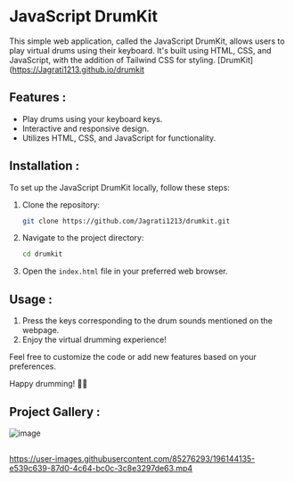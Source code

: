 # JavaScript DrumKit
This simple web application, called the JavaScript DrumKit, allows users to play virtual drums using their keyboard. It's built using HTML, CSS, and JavaScript, with the addition of Tailwind CSS for styling.
 [DrumKit](https://Jagrati1213.github.io/drumkit

## Features :

- Play drums using your keyboard keys.
- Interactive and responsive design.
- Utilizes HTML, CSS, and JavaScript for functionality.

## Installation :

To set up the JavaScript DrumKit locally, follow these steps:

1. Clone the repository:

   ```bash
   git clone https://github.com/Jagrati1213/drumkit.git
   ```

2. Navigate to the project directory:

   ```bash
   cd drumkit
   ```

3. Open the `index.html` file in your preferred web browser.

## Usage :

1. Press the keys corresponding to the drum sounds mentioned on the webpage.
2. Enjoy the virtual drumming experience!

Feel free to customize the code or add new features based on your preferences.

Happy drumming! 🥁✨
## Project Gallery :
![image](https://user-images.githubusercontent.com/85276293/196141293-9c2a7f99-8831-40b3-888b-eb828e0d758b.png)
##
https://user-images.githubusercontent.com/85276293/196144135-e539c639-87d0-4c64-bc0c-3c8e3297de63.mp4


